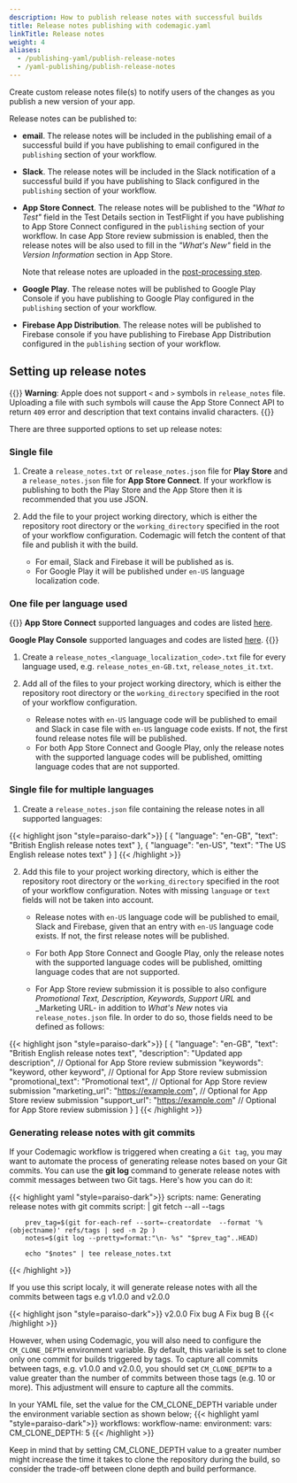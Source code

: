 ```yaml
---
description: How to publish release notes with successful builds
title: Release notes publishing with codemagic.yaml
linkTitle: Release notes
weight: 4
aliases: 
  - /publishing-yaml/publish-release-notes
  - /yaml-publishing/publish-release-notes
---
```


Create custom release notes file(s) to notify users of the changes as you publish a new version of your app.

Release notes can be published to:

* **email**. The release notes will be included in the publishing email of a successful build if you have publishing to email configured in the `publishing` section of your workflow.
* **Slack**. The release notes will be included in the Slack notification of a successful build if you have publishing to Slack configured in the `publishing` section of your workflow.
* **App Store Connect**. The release notes will be published to the _"What to Test"_ field in the Test Details section in TestFlight if you have publishing to App Store Connect configured in the `publishing` section of your workflow. In case App Store review submission is enabled, then the release notes will be also used to fill in the _"What's New"_ field in the _Version Information_ section in App Store.

  Note that release notes are uploaded in the [post-processing step](/yaml-publishing/app-store-connect/#post-processing-of-app-store-connect-distribution-magic-actions).

* **Google Play**. The release notes will be published to Google Play Console if you have publishing to Google Play configured in the `publishing` section of your workflow.
* **Firebase App Distribution**. The release notes will be published to Firebase console if you have publishing to Firebase App Distribution configured in the `publishing` section of your workflow.



## Setting up release notes

{{<notebox>}}
**Warning**:
 Apple does not support `<` and `>` symbols in `release_notes` file. Uploading a file with such symbols will cause the App Store Connect API to return `409` error and description that text contains invalid characters.
{{</notebox>}}

There are three supported options to set up release notes:

### Single file

1. Create a `release_notes.txt` or `release_notes.json` file for **Play Store** and a `release_notes.json` file for **App Store Connect**. If your workflow is publishing to both the Play Store and the App Store then it is recommended that you use JSON.

2. Add the file to your project working directory, which is either the repository root directory or the `working_directory` specified in the root of your workflow configuration. Codemagic will fetch the content of that file and publish it with the build.

    * For email, Slack and Firebase it will be published as is.
    * For Google Play it will be published under `en-US` language localization code.

### One file per language used

{{<notebox>}}
**App Store Connect** supported languages and codes are listed [here](https://developer.apple.com/documentation/appstoreconnectapi/betabuildlocalizationcreaterequest/data/attributes). 

**Google Play Console** supported languages and codes are listed [here](https://support.google.com/googleplay/android-developer/table/4419860?hl=en).
{{</notebox>}}

1. Create a `release_notes_<language_localization_code>.txt` file for every language used, e.g. `release_notes_en-GB.txt`, `release_notes_it.txt`.

2. Add all of the files to your project working directory, which is either the repository root directory or the `working_directory` specified in the root of your workflow configuration.

   * Release notes with `en-US` language code will be published to email and Slack in case file with `en-US` language code exists. If not, the first found release notes file will be published.
   * For both App Store Connect and Google Play, only the release notes with the supported language codes will be published, omitting language codes that are not supported.

### Single file for multiple languages

1. Create a `release_notes.json` file containing the release notes in all supported languages:

{{< highlight json "style=paraiso-dark">}}
[
    {
        "language": "en-GB",
        "text": "British English release notes text"
    },
    {
        "language": "en-US",
        "text": "The US English release notes text"
    }
]
{{< /highlight >}}


2. Add this file to your project working directory, which is either the repository root directory or the `working_directory` specified in the root of your workflow configuration. Notes with missing `language` or `text` fields will not be taken into account.

    * Release notes with `en-US` language code will be published to email, Slack and Firebase, given that an entry with `en-US` language code exists. If not, the first release notes will be published.
    
    * For both App Store Connect and Google Play, only the release notes with the supported language codes will be published, omitting language codes that are not supported.
    
    * For App Store review submission it is possible to also configure _Promotional Text, Description, Keywords, Support URL_ and _Marketing URL- in addition to _What's New_ notes via `release_notes.json` file. In order to do so, those fields need to be defined as follows:

{{< highlight json "style=paraiso-dark">}}
[
    {
        "language": "en-GB",
        "text": "British English release notes text",
        "description": "Updated app description", // Optional for App Store review submission
        "keywords": "keyword, other keyword", // Optional for App Store review submission
        "promotional_text": "Promotional text", // Optional for App Store review submission
        "marketing_url": "https://example.com", // Optional for App Store review submission
        "support_url": "https://example.com" // Optional for App Store review submission
    }
]
{{< /highlight >}}

### Generating release notes with git commits
If your Codemagic workflow is triggered when creating a `Git tag`, you may want to automate the process of generating release notes based on your Git commits.
You can use the **git log** command to generate release notes with commit messages between two Git tags. Here's how you can do it:

{{< highlight yaml "style=paraiso-dark">}}
  scripts:
    name: Generating release notes with git commits
    script: | 
        git fetch --all --tags

        prev_tag=$(git for-each-ref --sort=-creatordate  --format '%(objectname)' refs/tags | sed -n 2p )
        notes=$(git log --pretty=format:"\n- %s" "$prev_tag"..HEAD)

        echo "$notes" | tee release_notes.txt
{{< /highlight >}}

If you use this script localy, it will generate release notes with all the commits between tags e.g v1.0.0 and v2.0.0

{{< highlight json "style=paraiso-dark">}}
    v2.0.0
    Fix bug A
    Fix bug B
{{< /highlight >}}

However, when using Codemagic, you will also need to configure the `CM_CLONE_DEPTH` environment variable. By default, this variable is set to clone only one commit for builds triggered by tags. To capture all commits between tags, e.g. v1.0.0 and v2.0.0, you should set `CM_CLONE_DEPTH` to a value greater than the number of commits between those tags (e.g. 10 or more). This adjustment will ensure to capture all the commits.

In your YAML file, set the value for the CM_CLONE_DEPTH variable under the environment variable section as shown below;
{{< highlight yaml "style=paraiso-dark">}}
workflows:
  workflow-name:
    environment:
       vars:
         CM_CLONE_DEPTH: 5
{{< /highlight >}}

Keep in mind that by setting CM_CLONE_DEPTH value to a greater number might increase the time it takes to clone the repository during the build, so consider the trade-off between clone depth and build performance.